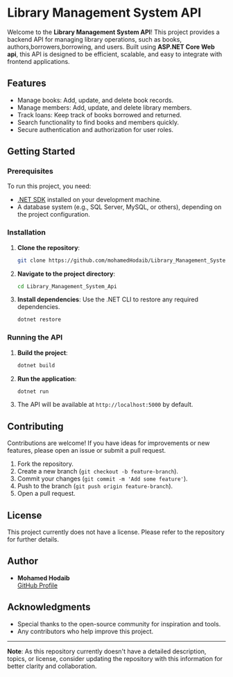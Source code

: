 # Library Management System API

Welcome to the **Library Management System API**! This project provides a backend API for managing library operations, such as books, authors,borrowers,borrowing, and users. Built using **ASP.NET Core Web api**, this API is designed to be efficient, scalable, and easy to integrate with frontend applications.

## Features

- Manage books: Add, update, and delete book records.
- Manage members: Add, update, and delete library members.
- Track loans: Keep track of books borrowed and returned.
- Search functionality to find books and members quickly.
- Secure authentication and authorization for user roles.

## Getting Started

### Prerequisites

To run this project, you need:

- [.NET SDK](https://dotnet.microsoft.com/) installed on your development machine.
- A database system (e.g., SQL Server, MySQL, or others), depending on the project configuration.

### Installation

1. **Clone the repository**:
   ```bash
   git clone https://github.com/mohamedHodaib/Library_Management_System_Api.git
   ```
2. **Navigate to the project directory**:
   ```bash
   cd Library_Management_System_Api
   ```
3. **Install dependencies**:
   Use the .NET CLI to restore any required dependencies.
   ```bash
   dotnet restore
   ```

### Running the API

1. **Build the project**:
   ```bash
   dotnet build
   ```
2. **Run the application**:
   ```bash
   dotnet run
   ```
3. The API will be available at `http://localhost:5000` by default.

## Contributing

Contributions are welcome! If you have ideas for improvements or new features, please open an issue or submit a pull request.

1. Fork the repository.
2. Create a new branch (`git checkout -b feature-branch`).
3. Commit your changes (`git commit -m 'Add some feature'`).
4. Push to the branch (`git push origin feature-branch`).
5. Open a pull request.

## License

This project currently does not have a license. Please refer to the repository for further details.

## Author

- **Mohamed Hodaib**  
  [GitHub Profile](https://github.com/mohamedHodaib)

## Acknowledgments

- Special thanks to the open-source community for inspiration and tools.
- Any contributors who help improve this project.

---

**Note**: As this repository currently doesn't have a detailed description, topics, or license, consider updating the repository with this information for better clarity and collaboration.
